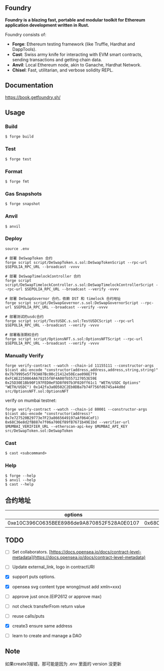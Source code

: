 ## Foundry

**Foundry is a blazing fast, portable and modular toolkit for Ethereum application development written in Rust.**

Foundry consists of:

-   **Forge**: Ethereum testing framework (like Truffle, Hardhat and DappTools).
-   **Cast**: Swiss army knife for interacting with EVM smart contracts, sending transactions and getting chain data.
-   **Anvil**: Local Ethereum node, akin to Ganache, Hardhat Network.
-   **Chisel**: Fast, utilitarian, and verbose solidity REPL.

## Documentation

https://book.getfoundry.sh/

## Usage

### Build

```shell
$ forge build
```

### Test

```shell
$ forge test
```

### Format

```shell
$ forge fmt
```

### Gas Snapshots

```shell
$ forge snapshot
```

### Anvil

```shell
$ anvil
```

### Deploy

```shell
source .env

# 部署 DeSwapToken 合约
forge script script/DeSwapToken.s.sol:DeSwapTokenScript --rpc-url $SEPOLIA_RPC_URL --broadcast -vvvv

# 部署 DeSwapTimelockController 合约
forge script script/DeSwapTimelockController.s.sol:DeSwapTimelockControllerScript --rpc-url $SEPOLIA_RPC_URL --broadcast --verify -vvvv

# 部署 DeSwapGovernor 合约，依赖 DST 和 timelock 合约地址
forge script script/DeSwapGovernor.s.sol:DeSwapGovernorScript --rpc-url $SEPOLIA_RPC_URL --broadcast --verify -vvvv

# 部署测试的usdc合约
forge script script/TestUSDC.s.sol:TestUSDCScript --rpc-url $SEPOLIA_RPC_URL --broadcast --verify -vvvv

# 部署看涨期权合约
forge script script/OptionsNFT.s.sol:OptionsNFTScript --rpc-url $SEPOLIA_RPC_URL --broadcast --verify -vvvv
```

### Manually Verify
```shell
forge verify-contract --watch --chain-id 11155111 --constructor-args $(cast abi-encode "constructor(address,address,address,string,string)" 0x7b79995e5f793A07Bc00c21412e50Ecae098E7f9 0xFCAE2250864A678155f8F4A08fb557127053E59E 0x25D30E1Bb90F197FED0eF5D8f097b3F020ff61c1 "WETH/USDC Options" "WETH/USDC") 0x142fa3a0D502C2Eb0DBa7b74F756fd6745a44d0d src/OptionsNFT.sol:OptionsNFT
```

verify on mumbai testnet:

```shell
forge verify-contract --watch --chain-id 80001 --constructor-args $(cast abi-encode "constructor(address)" 0x7e727520B29773e7F23a8665649197aAf064CeF1) 0x68C36e8d2fB887e7f06a700Ef89fB7671b49E1bd --verifier-url $MUMBAI_VERIFIER_URL --etherscan-api-key $MUMBAI_API_KEY src/DeSwapToken.sol:DeSwapToken
```

### Cast

```shell
$ cast <subcommand>
```

### Help

```shell
$ forge --help
$ anvil --help
$ cast --help
```

## 合约地址



| options | DeSwapToken | DeSwapTimelockController | DeSwapGovernor | weth | usdc | network |
| --- | --- | --- | --- | --- | --- | --- |
| 0xe10C396C0635BEE8986de9A870852F528A0E0107 | 0x68C36e8d2fB887e7f06a700Ef89fB7671b49E1bd |  0xD686D2c83B86Ed6A9d5A1e817fA5f4c1269deedC | 0x6D4e5958F2386D8bCFa4e716d5A13fbEB509D188 | 0x7b79995e5f793A07Bc00c21412e50Ecae098E7f9 | 0xFCAE2250864A678155f8F4A08fb557127053E59E | sepolia |


## TODO
- [ ] Set collaborators. [https://docs.opensea.io/docs/contract-level-metadata](https://docs.opensea.io/docs/contract-level-metadata)
- [ ] Update external_link, logo in contractURI
- [x] support puts options.
- [x] opensea svg content type wrong(must add xmln=xxx)
- [ ] approve just once.(EIP2612 or approve max)
- [ ] not check transferFrom return value
- [ ] reuse calls/puts
- [x] create3 ensure same address
- [ ] learn to create and manage a DAO


## Note
如果create3报错，那可能是因为 .env 里面的 version 没更新
